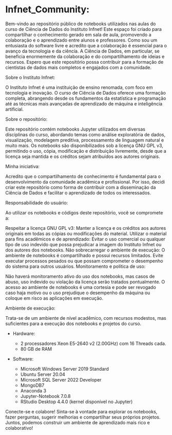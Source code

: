 ﻿# Infnet_Community: 

Bem-vindo ao repositório público de notebooks utilizados nas aulas do curso de Ciência de Dados do Instituto Infnet! Este espaço foi criado para compartilhar o conhecimento gerado em sala de aula, promovendo a colaboração e o aprendizado entre alunos e professores. Como sou um entusiasta do software livre e acredito que a colaboração é essencial para o avanço da tecnologia e da ciência. A Ciência de Dados, em particular, se beneficia enormemente da colaboração e do compartilhamento de ideias e recursos. Espero que este repositório possa contribuir para a formação de cientistas de dados mais completos e engajados com a comunidade.

Sobre o Instituto Infnet:

O Instituto Infnet é uma instituição de ensino renomada, com foco em tecnologia e inovação. O curso de Ciência de Dados oferece uma formação completa, abrangendo desde os fundamentos da estatística e programação até as técnicas mais avançadas de aprendizado de máquina e inteligência artificial.

Sobre o repositório:

Este repositório contém notebooks Jupyter utilizados em diversas disciplinas do curso, abordando temas como análise exploratória de dados, visualização, modelagem preditiva, processamento de linguagem natural e muito mais. Os notebooks são disponibilizados sob a licença GNU GPL v3, permitindo o uso, cópia, modificação e distribuição livremente, desde que a licença seja mantida e os créditos sejam atribuídos aos autores originais.

Minha iniciativa:

Acredito que o compartilhamento de conhecimento é fundamental para o desenvolvimento da comunidade acadêmica e profissional. Por isso, decidi criar este repositório como forma de contribuir com a disseminação da Ciência de Dados e facilitar o aprendizado de todos os interessados.

Responsabilidade do usuário:

Ao utilizar os notebooks e códigos deste repositório, você se compromete a:

Respeitar a licença GNU GPL v3: Manter a licença e os créditos aos autores originais em todas as cópias ou modificações do material.
Utilizar o material para fins acadêmicos e de aprendizado: Evitar o uso comercial ou qualquer tipo de uso indevido que possa prejudicar a imagem do Instituto Infnet ou dos autores dos notebooks.
Não sobrecarregar o ambiente de execução: O ambiente de notebooks é compartilhado e possui recursos limitados. Evite executar processos pesados ou que possam comprometer o desempenho do sistema para outros usuários.
Monitoramento e política de uso:

Não haverá monitoramento ativo do uso dos notebooks, mas casos de abuso, uso indevido ou violação da licença serão tratados pontualmente. O acesso ao ambiente de notebooks é uma cortesia e pode ser revogado caso haja motivo ou o uso prejudique o desempenho da máquina ou coloque em risco as aplicações em execução.

Ambiente de execução:

Trata-se de um ambiente de nível acadêmico, com recursos modestos, mas suficientes para a execução dos notebooks e projetos do curso.

- Hardware:
    - 2 processadores Xeon E5-2640 v2 (2.00GHz) com 16 Threads cada.
    - 80 GB de RAM

- Software:
    - Microsoft Windows Server 2019 Standard
    - Ubuntu Server 20.04
    - Microsoft SQL Server 2022 Developer
    - MongoDB7
    - Anaconda 3
    - Jupyter-Notebook 7.0.8
    - RStudio Desktop 4.4.0 (kernel disponível no Jupyter)

Conecte-se e colabore!
Sinta-se à vontade para explorar os notebooks, fazer perguntas, sugerir melhorias e compartilhar seus próprios projetos. Juntos, podemos construir um ambiente de aprendizado mais rico e colaborativo!
